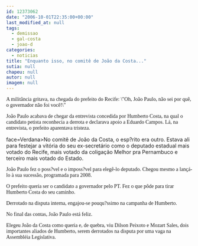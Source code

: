 ```yaml
---
id: 12373062
date: "2006-10-01T22:35:00+00:00"
last_modified_at: null
tags:
  - demissao
  - gal-costa
  - joao-d
categories:
  - noticias
title: "Enquanto isso, no comitê de João da Costa..."
sutia: null
chapeu: null
autor: null
imagem: null
---
```

<p><P><FONT face=Verdana>A militância gritava, na chegada do prefeito do Recife: \"Oh, João Paulo, não sei por quê, o governador não foi você!\"</FONT></P></p>
<p><P><FONT face=Verdana>João Paulo acabava de chegar da entrevista concedida por Humberto Costa, na qual o candidato petista reconhecia a derrota e declarava apoio a Eduardo Campos. Lá, na entrevista, o prefeito aparentava tristeza.</FONT></P></p>
<p><P><FONT</p>
<p> face=Verdana>No comitê de João da Costa, o esp?rito era outro. Estava ali para festejar a vitória do seu ex-secretário como o deputado estadual mais votado do Recife, mais votado da coligação Melhor pra Pernambuco e terceiro mais votado do Estado.</FONT></P></p>
<p><P><FONT face=Verdana>João Paulo fez o poss?vel e o imposs?vel para elegê-lo deputado. Chegou mesmo a lançá-lo à sua sucessão, programada para 2008.</FONT></P></p>
<p><P><FONT face=Verdana>O prefeito queria ser o candidato a governador pelo PT. Fez o que pôde para tirar Humberto Costa do seu caminho. </FONT></P></p>
<p><P><FONT face=Verdana>Derrotado na disputa interna, engajou-se pouqu?ssimo na campanha de Humberto.</FONT></P></p>
<p><P><FONT face=Verdana>No final das contas, João Paulo está feliz. </FONT></P></p>
<p><P><FONT face=Verdana>Elegeu João da Costa como queria e, de quebra, viu Dilson Peixoto e Mozart Sales, dois importantes aliados de Humberto, serem derrotados na disputa por uma vaga na Assembléia Legislativa.</FONT></P> </p>

